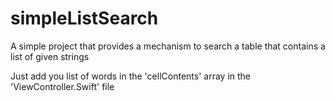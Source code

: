 # simpleListSearch

A simple project that provides a mechanism to search a table that contains a list of given strings


Just add you list of words in the 'cellContents' array in the 'ViewController.Swift' file
